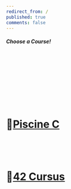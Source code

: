 ```yaml
---
redirect_from: /
published: true
comments: false
---
```

##### Choose a Course!
<br><br><br><br><br><br><br><br>


# 🐣[Piscine C](piscine_c)
<br><br><br>
# 🐥[42 Cursus](42_Cursus)





<br><br><br><br><br><br><br><br>

